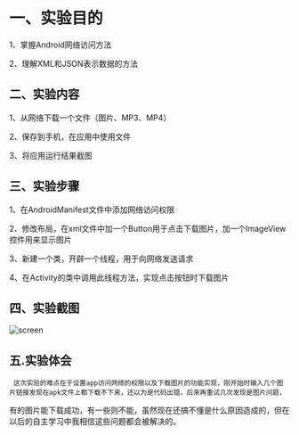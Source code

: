 
# 一、实验目的

1、掌握Android网络访问方法

2、理解XML和JSON表示数据的方法

## 二、实验内容

1、从网络下载一个文件（图片、MP3、MP4）

2、保存到手机，在应用中使用文件

3、将应用运行结果截图

## 三、实验步骤

1、在AndroidManifest文件中添加网络访问权限

2、修改布局，在xml文件中加一个Button用于点击下载图片，加一个ImageView控件用来显示图片

3、新建一个类，开辟一个线程，用于向网络发送请求

4、在Activity的类中调用此线程方法，实现点击按钮时下载图片

## 四、实验截图


![screen](https://github.com/Susie-Lau/android-labs-2018/blob/master/com1614080901125/%236/res/drawable/text6.png)

## 五.实验体会
   
     这次实验的难点在于设置app访问网络的权限以及下载图片的功能实现，刚开始时输入几个图片链接发现在apk文件上都下载不下来，还以为是代码出错，后来再重试几次发现是图片问题，
有的图片能下载成功，有一些则不能，虽然现在还搞不懂是什么原因造成的，但在以后的自主学习中我相信这些问题都会被解决的。
